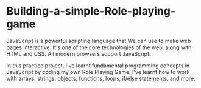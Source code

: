 # Building-a-simple-Role-playing-game

JavaScript is a powerful scripting language that We can use to make web pages interactive. It's one of the core technologies of the web, along with HTML and CSS. All modern browsers support JavaScript.

In this practice project, I've learnt fundamental programming concepts in JavaScript by coding my own Role Playing Game. I've learnt how to work with arrays, strings, objects, functions, loops, if/else statements, and more.
